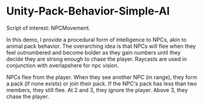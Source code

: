 # Unity-Pack-Behavior-Simple-AI
 Script of interest: NPCMovement.

 In this demo, I provide a procedural form of intelligence to NPCs, akin to animal pack behavior. The overarching idea is that NPCs will flee when they feel outnumbered and become bolder as they gain numbers until they decide they are strong enough to chase the player.
 Raycasts are used in conjunction with overlapshere for npc vision.  

 NPCs flee from the player. When they see another NPC (in range), they form a pack (if none exists) or join their pack. 
 If the NPC's pack has less than two members, they still flee. 
 At 2 and 3, they ignore the player. 
 Above 3, they chase the player. 
 
 
